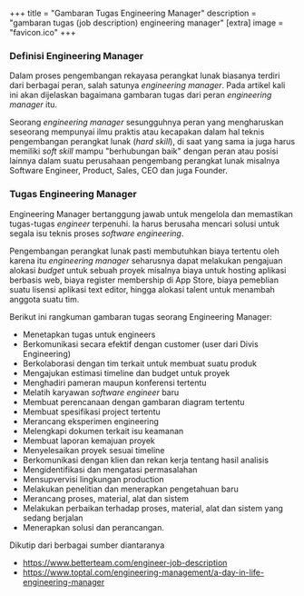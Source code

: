+++
title = "Gambaran Tugas Engineering Manager"
description = "gambaran tugas (job description) engineering manager"
[extra]
image = "favicon.ico"
+++ 

### Definisi Engineering Manager

Dalam proses pengembangan rekayasa perangkat lunak biasanya terdiri dari berbagai peran, salah satunya *engineering manager*. Pada artikel kali ini akan dijelaskan bagaimana gambaran tugas dari peran *engineering manager* itu.

Seorang *engineering manager* sesungguhnya peran yang mengharuskan seseorang mempunyai ilmu praktis atau kecapakan dalam hal teknis pengembangan perangkat lunak (*hard skill*), di saat yang sama ia juga harus memiliki *soft skill* mampu "berhubungan baik" dengan peran atau posisi lainnya dalam suatu perusahaan pengembang perangkat lunak misalnya Software Engineer, Product, Sales, CEO dan juga Founder.

### Tugas Engineering Manager

Engineering Manager bertanggung jawab untuk mengelola dan memastikan tugas-tugas *engineer* terpenuhi. Ia harus berusaha mencari solusi untuk segala isu teknis proses *software engineering*. 

Pengembangan perangkat lunak pasti membutuhkan biaya tertentu oleh karena itu *engineering manager* seharusnya dapat melakukan pengajuan alokasi *budget* untuk sebuah proyek misalnya biaya untuk hosting aplikasi berbasis web, biaya register membership di App Store, biaya pemeblian suatu lisensi aplikasi text editor, hingga alokasi talent untuk menambah anggota suatu tim.

Berikut ini rangkuman gambaran tugas seorang Engineering Manager:

- Menetapkan tugas untuk engineers
- Berkomunikasi secara efektif dengan customer (user dari Divis Engineering) 
- Berkolaborasi dengan tim terkait untuk membuat suatu produk
- Mengajukan estimasi timeline dan budget untuk proyek
- Menghadiri pameran maupun konferensi tertentu
- Melatih karyawan *software engineer* baru
- Membuat perencanaan dengan gambaran diagram tertentu
- Membuat spesifikasi project tertentu
- Merancang eksperimen engineering
- Melengkapi dokumen terkait isu keamanan
- Membuat laporan kemajuan proyek
- Menyelesaikan proyek sesuai timeline
- Berkomunikasi dengan klien dan rekan kerja tentang hasil analisis
- Mengidentifikasi dan mengatasi permasalahan
- Mensupvervisi lingkungan production
- Melakukan penelitian dan menerapkan pengetahuan baru
- Merancang proses, material, alat dan sistem
- Melakukan perbaikan terhadap proses, material, alat dan sistem yang sedang berjalan
- Menerapkan solusi dan perancangan.



Dikutip dari berbagai sumber diantaranya
  
- https://www.betterteam.com/engineer-job-description
- https://www.toptal.com/engineering-management/a-day-in-life-engineering-manager

